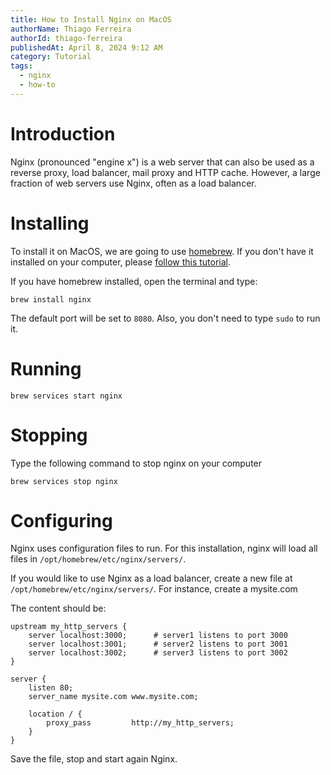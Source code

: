 ```yaml
---
title: How to Install Nginx on MacOS
authorName: Thiago Ferreira
authorId: thiago-ferreira
publishedAt: April 8, 2024 9:12 AM
category: Tutorial
tags:
  - nginx
  - how-to
---
```


# Introduction

Nginx (pronounced "engine x") is a web server that can also be used as a reverse proxy, load balancer, mail proxy and HTTP cache. However, a large fraction of web servers use Nginx, often as a load balancer.

# Installing

To install it on MacOS, we are going to use [homebrew](https://brew.sh). If you don't have it installed on your computer, please [follow this tutorial](https://mac.install.guide/homebrew/3).

If you have homebrew installed, open the terminal and type:

```shell
brew install nginx
```

The default port will be set to `8080`. Also, you don't need to type `sudo` to run it.

# Running

```shell
brew services start nginx
```

# Stopping

Type the following command to stop nginx on your computer

```shell
brew services stop nginx
```

# Configuring

Nginx uses configuration files to run. For this installation, nginx will load all files in `/opt/homebrew/etc/nginx/servers/`.

If you would like to use Nginx as a load balancer, create a new file at `/opt/homebrew/etc/nginx/servers/`. For instance, create a mysite.com

The content should be:

```nginx
upstream my_http_servers {
    server localhost:3000;      # server1 listens to port 3000
    server localhost:3001;      # server2 listens to port 3001
    server localhost:3002;      # server3 listens to port 3002
}

server {
    listen 80;
    server_name mysite.com www.mysite.com;

    location / {
        proxy_pass         http://my_http_servers;
    }
}
```

Save the file, stop and start again Nginx.


